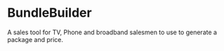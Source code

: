 # BundleBuilder

A sales tool for TV, Phone and broadband salesmen to use to generate a package and price.
